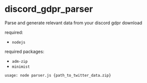 # discord_gdpr_parser
Parse and generate relevant data from your discord gdpr download

required:
- `nodejs`

required packages:
- `adm-zip`
- `minimist`


`usage: node parser.js {path_to_twitter_data.zip}`
